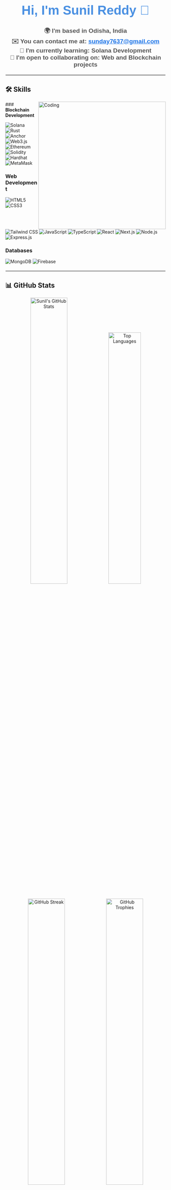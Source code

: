 

<h1 align="center" style="font-family: 'Arial', sans-serif; color: #4a90e2; font-size: 2.5rem; margin-bottom: 10px;">Hi, I'm Sunil Reddy 👋</h1>




<h3 align="center" style="font-family: 'Arial', sans-serif; color: #555; font-size: 1.2rem;">
  🌍 <strong>I'm based in Odisha, India</strong> <br>
  ✉️ <strong>You can contact me at:</strong> <a href="mailto:sunday7637@gmail.com" style="color: #1a73e8;">sunday7637@gmail.com</a> <br>
  🧠 <strong>I'm currently learning:</strong> Solana Development <br>
  🤝 <strong>I'm open to collaborating on:</strong> Web and Blockchain projects
</h3>

<hr style="border: 1px solid #ddd; margin: 20px 0;">

## 🛠️ <strong>Skills</strong>
<img align="right" alt="Coding" width="400" src="https://cdn.dribbble.com/users/1162077/screenshots/3848914/programmer.gif">
### <strong>Blockchain Development</strong>

<p align="left">
  <img src="https://img.shields.io/badge/Solana-000000?style=for-the-badge&logo=solana&logoColor=white" alt="Solana">
  <img src="https://img.shields.io/badge/Rust-000000?style=for-the-badge&logo=rust&logoColor=white" alt="Rust">
  <img src="https://img.shields.io/badge/Anchor-000000?style=for-the-badge&logo=anchor&logoColor=white" alt="Anchor">
  <img src="https://img.shields.io/badge/Web3.js-F16822?style=for-the-badge&logo=web3.js&logoColor=white" alt="Web3.js">
  <img src="https://img.shields.io/badge/Ethereum-3C3C3D?style=for-the-badge&logo=ethereum&logoColor=white" alt="Ethereum">
  <img src="https://img.shields.io/badge/Solidity-363636?style=for-the-badge&logo=solidity&logoColor=white" alt="Solidity">
  <img src="https://img.shields.io/badge/Hardhat-F7DF1E?style=for-the-badge&logo=hardhat&logoColor=black" alt="Hardhat">
  <img src="https://img.shields.io/badge/MetaMask-ED8B00?style=for-the-badge&logo=metamask&logoColor=white" alt="MetaMask">
</p>

### <strong>Web Development</strong>
<p align="left">
  <img src="https://img.shields.io/badge/HTML5-E34F26?style=for-the-badge&logo=html5&logoColor=white" alt="HTML5">
  <img src="https://img.shields.io/badge/CSS3-1572B6?style=for-the-badge&logo=css3&logoColor=white" alt="CSS3">
  <img src="https://img.shields.io/badge/Tailwind%20CSS-06B6D4?style=for-the-badge&logo=tailwindcss&logoColor=white" alt="Tailwind CSS">
  <img src="https://img.shields.io/badge/JavaScript-F7DF1E?style=for-the-badge&logo=javascript&logoColor=black" alt="JavaScript">
  <img src="https://img.shields.io/badge/TypeScript-3178C6?style=for-the-badge&logo=typescript&logoColor=white" alt="TypeScript">
  <img src="https://img.shields.io/badge/React-61DAFB?style=for-the-badge&logo=react&logoColor=black" alt="React">
  <img src="https://img.shields.io/badge/Next.js-000000?style=for-the-badge&logo=next.js&logoColor=white" alt="Next.js">
  <img src="https://img.shields.io/badge/Node.js-339933?style=for-the-badge&logo=node.js&logoColor=white" alt="Node.js">
  <img src="https://img.shields.io/badge/Express.js-000000?style=for-the-badge&logo=express&logoColor=white" alt="Express.js">
</p>

### <strong>Databases</strong>
<p align="left">
  <img src="https://img.shields.io/badge/MongoDB-47A248?style=for-the-badge&logo=mongodb&logoColor=white" alt="MongoDB">
  <img src="https://img.shields.io/badge/Firebase-FFCA28?style=for-the-badge&logo=firebase&logoColor=black" alt="Firebase">
</p>

<hr style="border: 1px solid #ddd; margin: 20px 0;">

## 📊 <strong>GitHub Stats</strong>


<p align="center">
  <img src="https://github-readme-stats.vercel.app/api?username=0xSunday&show_icons=true&theme=dark&hide_border=true&count_private=true" alt="Sunil's GitHub Stats" width="48%">
  <img src="https://github-readme-stats.vercel.app/api/top-langs/?username=0xSunday&layout=compact&theme=dark&hide_border=true" alt="Top Languages" width="45%">
</p>

<p align="center">
  <img src="https://github-readme-streak-stats.herokuapp.com/?user=0xSunday&theme=dark&hide_border=true" alt="GitHub Streak" width="48%">
  <img src="https://github-profile-trophy.vercel.app/?username=0xSunday&theme=onedark&no-frame=true&row=1&column=7" alt="GitHub Trophies" width="48%">
</p>

<p align="center">
  <img src="https://activity-graph.herokuapp.com/graph?username=0xSunday&theme=react-dark&hide_border=true&area=true" alt="GitHub Activity Graph" width="90%">
</p>

<hr style="border: 1px solid #ddd; margin: 20px 0;">

## 👨‍💻 <strong>Let's Connect</strong>

<p align="center">
  <a href="mailto:sunday7637@gmail.com">
    <img src="https://img.shields.io/badge/Email-D14836?style=for-the-badge&logo=gmail&logoColor=white" alt="Email" style="border-radius: 20px;">
  </a>
  <a href="https://www.linkedin.com/in/karri-sunil-reddy-209249216">
    <img src="https://img.shields.io/badge/LinkedIn-0077B5?style=for-the-badge&logo=linkedin&logoColor=white" alt="LinkedIn" style="border-radius: 20px;">
  </a>
  <a href="https://x.com/0xSunilReddy">
    <img src="https://img.shields.io/badge/Twitter-1DA1F2?style=for-the-badge&logo=twitter&logoColor=white" alt="Twitter" style="border-radius: 20px;">
  </a>
  <a href="https://github.com/sunilreddy">
    <img src="https://img.shields.io/badge/GitHub-100000?style=for-the-badge&logo=github&logoColor=white" alt="GitHub" style="border-radius: 20px;">
  </a>
</p>

<hr style="border: 1px solid #ddd; margin: 20px 0;">

## 🤝 <strong>Open to Collaboration</strong>

<p align="center" style="font-family: 'Arial', sans-serif; color: #555;">
  I'm always excited to collaborate on <strong>Solana Development</strong> and <strong>Web Development</strong> projects. If you have an idea or need help with a project, feel free to reach out!  
</p>

<hr style="border: 1px solid #ddd; margin: 20px 0;">

## 📝 <strong>Favorite Quote</strong>

<p align="center" style="font-family: 'Arial', sans-serif; color: #555;">
  <i>"The best way to predict the future is to create it."</i> – Peter Drucker  
</p>

<hr style="border: 1px solid #ddd; margin: 20px 0;">

## 🌟 <strong>Recent Achievements</strong>

<p align="center" style="font-family: 'Arial', sans-serif; color: #555;">
  🏆 <strong>Completed Solana Bootcamp</strong> <br>
  🚀 <strong>Launched 5+ Blockchain Projects</strong> <br>
  📈 <strong>Contributed to 10+ Open Source Projects</strong>
</p>

<hr style="border: 1px solid #ddd; margin: 20px 0;">


🌟 <strong>Feel free to explore my repositories and don't hesitate to reach out if you'd like to collaborate or chat about tech!</strong>
